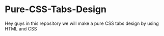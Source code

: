 # Pure-CSS-Tabs-Design
Hey guys in this repository we will make a pure CSS tabs design by using HTML and CSS
